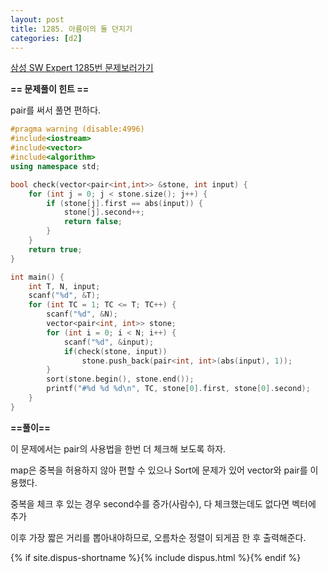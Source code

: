 ```yaml
---
layout: post
title: 1285. 아름이의 돌 던지기
categories: [d2]
---
```


[삼성 SW Expert 1285번 문제보러가기](https://swexpertacademy.com/main/code/problem/problemDetail.do?contestProbId=AV18-stqI8oCFAZN&categoryId=AV18-stqI8oCFAZN&categoryType=CODE)

**== 문제풀이 힌트 ==**<br>

pair를 써서 풀면 편하다.<br>

```cpp
#pragma warning (disable:4996)
#include<iostream>
#include<vector>
#include<algorithm>
using namespace std;

bool check(vector<pair<int,int>> &stone, int input) {
	for (int j = 0; j < stone.size(); j++) {
		if (stone[j].first == abs(input)) {
			stone[j].second++;
			return false;
		}
	}
	return true;
}

int main() {
	int T, N, input;
	scanf("%d", &T);
	for (int TC = 1; TC <= T; TC++) {
		scanf("%d", &N);
		vector<pair<int, int>> stone;
		for (int i = 0; i < N; i++) {
			scanf("%d", &input);
			if(check(stone, input))
				stone.push_back(pair<int, int>(abs(input), 1));
		}
		sort(stone.begin(), stone.end());
		printf("#%d %d %d\n", TC, stone[0].first, stone[0].second);
	}
}
```

**==풀이==**<br>

이 문제에서는 pair의 사용법을 한번 더 체크해 보도록 하자.<br>

map은 중복을 허용하지 않아 편할 수 있으나 Sort에 문제가 있어 vector와 pair를 이용했다.<br>

중복을 체크 후 있는 경우 second수를 증가(사람수),  다 체크했는데도 없다면 벡터에 추가<br>

이후 가장 짧은 거리를 뽑아내야하므로, 오름차순 정렬이 되게끔 한 후 출력해준다.<br>

{% if site.dispus-shortname %}{% include dispus.html %}{% endif %}
